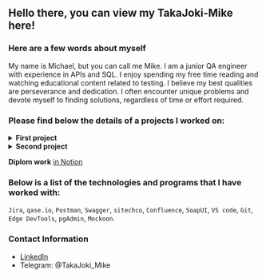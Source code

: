 ## Hello there, you can view my TakaJoki-Mike here!

### Here are a few words about myself

My name is Michael, but you can call me Mike. I am a junior QA engineer with experience in APIs and SQL. I enjoy spending my free time reading and watching educational content related to testing. I believe my best qualities are perseverance and dedication. I often encounter unique problems and devote myself to finding solutions, regardless of time or effort required.

### Please find below the details of a projects I worked on:

<details>
    <summary> <b>First project</b> </summary>
    
**Name:** *Skyeng Web Application Test for Teachers*  
**User-story:** *The teacher can schedule personal events and set reminders for their meetings.*

**Tasks Assigned:**
- Test "Personal events"
- Select the appropriate testing type, justify the selection, create and manage test documents.
- Enter and prioritize test cases in the Test Management System (TMS).
- Identify and report bugs using TMS.
- Demonstrate the skills acquired in the course by applying them in practical scenarios.

**Project solution:**  

- After conducting an analysis of the scheduling system, a [decomposition](https://github.com/TakaJoki-Mike/TakaJoki-Mike/blob/main/Files/Projectscreens/miro.jpg) was created.

[<img src="/Files/Projectscreens/miro.jpg" width="700" height="400">](https://miro.com/welcomeonboard/aU5KdmhNQUxwNEU2Sm1pb0dWZUlndmZyMXNFUDVqREtWeFBxYVVib1JWSFk2dGFNOTJRZTVvR09tOVluclk3VHwzNDU4NzY0NTQ3ODg4NDM5NTU5fDI=?share_link_id=933700350821)

- A set of [checklists](https://github.com/TakaJoki-Mike/TakaJoki-Mike/blob/main/Files/Projectscreens/sitechco.jpg) and [test cases](https://github.com/TakaJoki-Mike/TakaJoki-Mike/tree/main/Files/Projectscreens/Qase.io) were put together.
- Discovered [errors](https://github.com/TakaJoki-Mike/TakaJoki-Mike/tree/main/Files/Projectscreens/Bugs).
- The checks have been successfully carried out and their results have been recorded. The document was formatted using the [Confluence](https://github.com/TakaJoki-Mike/TakaJoki-Mike/blob/main/Files/Projectscreens/work_in_confluence.jpg) application.

**Conclusions:**  
As a result of the project, the following outcomes were achieved:
A [bug related to highlight text](https://github.com/TakaJoki-Mike/TakaJoki-Mike/tree/main/Files/Projectscreens/Bugs/Conclusion) has been discovered, which causes the form to close with all the entered data. This issue could result in a bad impression of the application for users. It is important to fix this bug before releasing the application to ensure a smooth user experience.
</details>

<details>
    <summary> <b>Second project</b> </summary>
  
**Name:** *Skyeng Web Application Test for Teachers*  
**User-story:** *The teacher can schedule personal events to serve as reminders for their own meetings.*

**Tasks Assigned:**

- Test "Personal events" 
- Testing an application using the API
- Demonstrate the skills acquired in the course by applying them in practical situations. 

**Project solution:**  

- Postman was used to perform API testing. You can see a collection [here](https://github.com/TakaJoki-Mike/TakaJoki-Mike/blob/main/Files/API/API%20coure%20work.postman_collection%20(1).json).

  [<img src="/Files/API/postman.png" width="700" height="250">](https://github.com/TakaJoki-Mike/TakaJoki-Mike/blob/main/Files/API/API%20coure%20work.postman_collection%20(1).json)
- The document was formatted using the [Confluence](https://github.com/TakaJoki-Mike/TakaJoki-Mike/blob/main/Files/Projectscreens/work_in_confluence.jpg) application.

**Conclusions:**  
As a result of the project, the following outcomes were achieved: All events were created, edited, and deleted. I wrote 3 API test cases, which cannot be tested through the interface. It wasn't possible to substitute an invalid date or time, but I was able to modify the colour of a personal event to blue, which isn't an available option when creating an event through the interface. The response status code was always 200; however, in case of an empty name or invalid time, the response body contained an error description.
</details>

<b>Diplom work</b> [in Notion](https://wheat-cruiser-95c.notion.site/61079ca3cabd46f89f05d8e20e6e87c6?pvs=4)

### Below is a list of the technologies and programs that I have worked with:

`Jira`, `qase.io`, `Postman`, `Swagger`, `sitechco`, `Confluence`,
`SoapUI`, `VS code`, `Git`, `Edge DevTools`, `pgAdmin`, `Mockoon`.


### Contact Information

* [LinkedIn](https://www.linkedin.com/in/mike-smirnov-b531b6295/?utm_source=share&utm_campaign=share_via&utm_content=profile&utm_medium=android_app)
* Telegram: @TakaJoki_Mike

